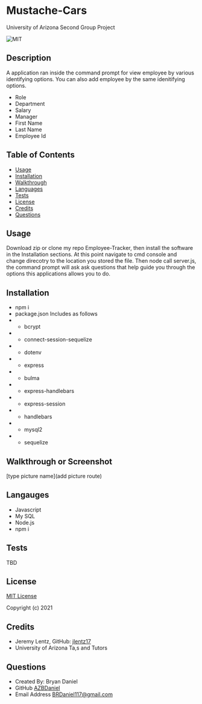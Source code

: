 # Mustache-Cars
University of Arizona Second Group Project

![MIT](https://img.shields.io/static/v1.svg?label=License&message=MIT&color=Orange)

## Description
A application ran inside the command prompt for view employee by various identifying options. You can also add employee by the same idenitifying options.
- Role
- Department
- Salary
- Manager
- First Name
- Last Name
- Employee Id


## Table of Contents

- [Usage](#usage)
- [Installation](#installation)
- [Walkthrough](#walkthrough)
- [Languages](#languages)
- [Tests](#tests)
- [License](#license)
- [Credits](#credits)
- [Questions](#questions)

## Usage
Download zip or clone my repo Employee-Tracker, then install the software in the Installation sections.
At this point navigate to cmd console and change direcotry to the location you stored the file. Then node
 call server.js, the command prompt will ask ask questions that help guide you through the options this applications allows you to do.

## Installation
- npm i
- package.json Includes as follows
- - bcrypt
- - connect-session-sequelize
- - dotenv
- - express
- - bulma
- - express-handlebars
- - express-session
- - handlebars
- - mysql2
- - sequelize


## Walkthrough or Screenshot
[type picture name](add picture route)

## Langauges
- Javascript
- My SQL
- Node.js
- npm i



## Tests
TBD

## License
[MIT License](https://opensource.org/licenses/MIT)

Copyright (c) 2021

## Credits
- Jeremy Lentz, GitHub: [jlentz17](https://github.com/jlentz17)
- University of Arizona Ta,s and Tutors

## Questions

- Created By: Bryan Daniel
- GitHub [AZBDaniel](https://github.com/AZBDaniel)
- Email Address BRDaniel117@gmail.com
